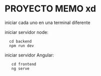 # PROYECTO MEMO xd

iniciar cada uno en una terminal diferente

iniciar servidor node:

```
  cd backend
  npm run dev
```

iniciar servidor Angular:

```
   cd frontend
   ng serve
```
